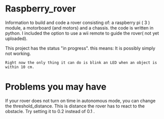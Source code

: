 
# Raspberry_rover
Information to build and code a rover consisting of: a raspberry pi ( 3 ) module, a motorboard (and motors) and a chassis.
the code is written in python. I included the option to use a wii remote to guide the rover( not yet uploaded).

This project has the status "in progress". 
    this means: It is possibly simply not working.
    
    Right now the only thing it can do is blink an LED when an object is within 10 cm.

# Problems you may have
If  your rover does not turn on time in autonomous mode, you can change the threshold_distance. This is distance the rover has to react to the obstacle. Try setting it to 0.2 instead of 0.1 .

